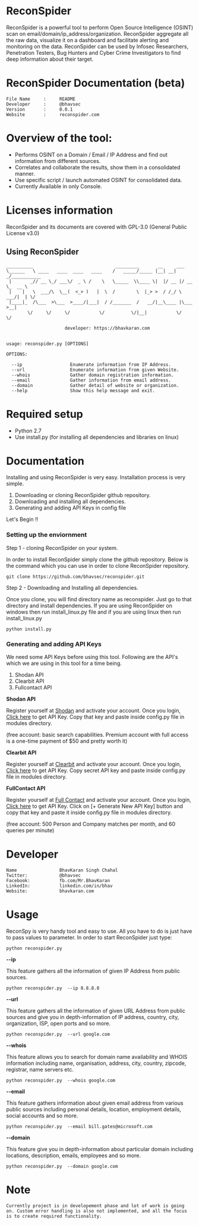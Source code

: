 # ReconSpider

ReconSpider is a powerful tool to perform Open Source Intelligence (OSINT) scan on email/domain/ip_address/organization. ReconSpider aggregate all the raw data, visualize it on a dashboard and facilitate alerting and monitoring on the data. ReconSpider can be used by Infosec Researchers, Penetration Testers, Bug Hunters and Cyber Crime Investigators to find deep information about their target.



# ReconSpider Documentation (beta)

	File Name     :     README
	Developer     :     @bhavsec
	Version       :     0.0.1
	Website       :     reconspider.com



# Overview of the tool:

* Performs OSINT on a Domain / Email / IP Address and find out information from different sources.
* Correlates and collaborate the results, show them in a consolidated manner. 
* Use specific script / launch automated OSINT for consolidated data.
* Currently Available in only Console.



# Licenses information

ReconSpider and its documents are covered with GPL-3.0 (General Public License v3.0)



## Using ReconSpider

```
__________                               _________       __     ___            
\______   \ ____   ____  ____   ____    /   _____/_____ |__| __| _/___________ 
 |       _// __ \_/ ___\/  _ \ /    \   \_____  \\____ \|  |/ __ |/ __ \_  __ \
 |    |   \  ___/\  \__(  <_> )   |  \  /        \  |_> >  / /_/ \  ___/|  | \/
 |____|_  /\___  >\___  >____/|___|  / /_______  /   __/|__\____ |\___  >__|   
        \/     \/     \/           \/          \/|__|           \/    \/       

                      developer: https://bhavkaran.com


usage: reconspider.py [OPTIONS]

OPTIONS:

  --ip                  Enumerate information from IP Address.
  --url                 Enumerate information from given Website.
  --whois               Gather domain registration information.
  --email               Gather information from email address.
  --domain              Gather detail of website or organization.
  --help                Show this help message and exit.
```



# Required setup

* Python 2.7
* Use install.py        (for installing all dependencies and libraries on linux)



# Documentation

Installing and using ReconSpider is very easy. Installation process is very simple.

1. Downloading or cloning ReconSpider github repository.
2. Downloading and installing all dependencies.
3. Generating and adding API Keys in config file

Let's Begin !!



### Setting up the enviornment

Step 1 - cloning ReconSpider on your system.

In order to install ReconSpider simply clone the github repository. Below is the command which you can use in order to clone ReconSpider repository.
```
git clone https://github.com/bhavsec/reconspider.git
```


Step 2 - Downloading and Installing all dependencies.

Once you clone, you will find directory name as reconspider. Just go to that directory and install dependencies. If you are using ReconSpider on windows then run install_linux.py file and if you are using linux then run install_linux.py
```
python install.py
```



### Generating and adding API Keys

We need some API Keys before using this tool. Following are the API's which we are using in this tool for a time being.

1. Shodan API
2. Clearbit API
3. Fullcontact API



**Shodan API**

Register yourself at [Shodan](https://account.shodan.io/register) and activate your account.
Once you login, [Click here](https://account.shodan.io/) to get API Key.
Copy that key and paste inside config.py file in modules directory.

(free account: basic search capabilities. Premium account with full access is a one-time payment of $50 and pretty worth it)



**Clearbit API**

Register yourself at [Clearbit](https://dashboard.clearbit.com/signup) and activate your account.
Once you login, [Click here](https://dashboard.clearbit.com/api) to get API Key.
Copy secret API key and paste inside config.py file in modules directory.



**FullContact API**

Register yourself at [Full Contact](https://www.fullcontact.com/developer/)  and activate your account.
Once you login, [Click here](https://dashboard.fullcontact.com/) to get API Key.
Click on [+ Generate New API Key] button and copy that key and paste it inside config.py file in modules directory.

(free account: 500 Person and Company matches per month, and 60 queries per minute)



# Developer

    Name                BhavKaran Singh Chahal
    Twitter:            @bhavsec
    Facebook:           fb.com/Mr.BhavKaran
    LinkedIn:           linkedin.com/in/bhav
    Website:            bhavkaran.com



# Usage 


ReconSpy is very handy tool and easy to use. All you have to do is just have to pass values to parameter. 
In order to start ReconSpider just type:
```
python reconspider.py
```

**--ip**

This feature gathers all the information of given IP Address from public sources.
```
python reconspider.py  --ip 8.8.8.8
```

**--url**

This feature gathers all the information of given URL Address from public sources and give you in depth-information of IP address, country, city, organization, ISP, open ports and so more.
``` 
python reconspider.py  --url google.com 
```

**--whois**

This feature allows you to search for domain name availability and WHOIS information including name, organisation, address, city, country, zipcode, registrar, name servers etc.
```
python reconspider.py  --whois google.com
```

**--email**

This feature gathers information about given email address from various public sources including personal details, location, employment details, social accounts and so more.

```
python reconspider.py  --email bill.gates@microsoft.com
```

**--domain**

This feature give you in depth-information about particular domain including locations, description, emails, employees and so more.

```
python reconspider.py  --domain google.com
```



# Note
```
Currently project is in developement phase and lot of work is going on. Custom error handling is also not implemented, and all the focus is to create required functionality. 
```
